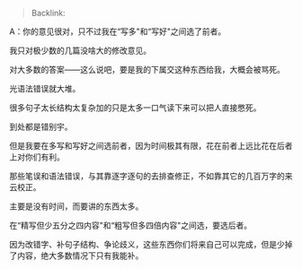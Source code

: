 > Backlink: 

A：你的意见很对，只不过我在“写多"和“写好"之间选了前者。

我只对极少数的几篇没啥大的修改意见。

对大多数的答案——这么说吧，要是我的下属交这种东西给我，大概会被骂死。

光语法错误就大堆。

很多句子太长结构太复杂加的只是太多一口气读下来可以把人直接憋死。

到处都是错别宇。

但是我要在多写和写好之间选前者，因为时间极其有限，花在前者上远比花在后者上对你们有利。

那些笔误和语法错误，与其靠逐字逐句的去排查修正，不如靠其它的几百万字的来云校正。

主要是没有时间，而要讲的东西太多。

在“精写但少五分之四内容"和“粗写但多四倍内容"之间选，要选后者。

因为改错字、补句子结构、争论歧义，这些东西你们将来自己可以完成，但是少掉了内容，绝大多数情况下只有我能补。
